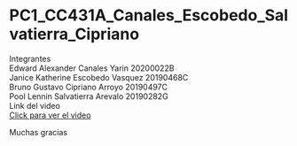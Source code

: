 # PC1_CC431A_Canales_Escobedo_Salvatierra_Cipriano
Integrantes\
Edward Alexander Canales Yarin			20200022B\
Janice Katherine Escobedo Vasquez   20190468C\
Bruno Gustavo Cipriano Arroyo   20190497C\
Pool Lennin Salvatierra Arevalo   20190282G\
Link del video\
[Click para ver el video](https://drive.google.com/file/d/1Vg61mVkWOvFxv6zivDJEvCqW1BdqqaUb/view?usp=sharing)

Muchas gracias
